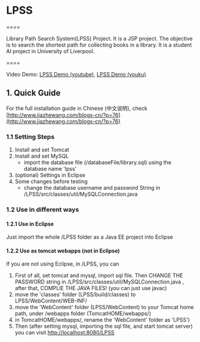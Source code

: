 # LPSS
====

Library Path Search System(LPSS) Project. It is a JSP project. The objective is to search the shortest path for collecting books in a library. It is a student AI project in University of Liverpool.

====

Video Demo: [LPSS Demo (youtube)](https://www.youtube.com/watch?v=QXlSangowjQ&feature=youtu.be), [LPSS Demo (youku)](http://v.youku.com/v_show/id_XNzM5NzYxMjcy.html)


## 1. Quick Guide

For the full installation guide in Chinese (中文说明), check [http://www.jiazhewang.com/blogs-cn/?p=76](http://www.jiazhewang.com/blogs-cn/?p=76)

### 1.1 Setting Steps

1. Install and set Tomcat
2. Install and set MySQL
    * import the database file (/databaseFile/library.sql) using the database name 'lpss'
3. (optional) Settings in Eclipse
4. Some changes before testing
    * change the database username and password String in /LPSS/src/classes/util/MySQLConnection.java 

### 1.2 Use in different ways

#### 1.2.1 Use in Eclipse

Just import the whole /LPSS folder as a Java EE project into Eclipse

#### 1.2.2 Use as tomcat webapps (not in Eclipse)

If you are not using Eclipse, in /LPSS, you can

1. First of all, set tomcat and mysql, import sql file. Then CHANGE THE PASSWORD string in /LPSS/src/classes/util/MySQLConnection.java , after that, COMPLIE THE JAVA FILES! (you can just use javac)
2. move the 'classes' folder (LPSS/build/classes) to LPSS/WebContent/WEB-INF/
3. move the 'WebContent' folder (LPSS/WebContent) to your Tomcat home path, under /webapps folder (TomcatHOME/webapps/)
4. in TomcatHOME/webapps/, rename the 'WebContent' folder as 'LPSS')
5. Then (after setting mysql, importing the sql file, and start tomcat server) you can visit [http://localhost:8080/LPSS](http://localhost:8080/LPSS)

